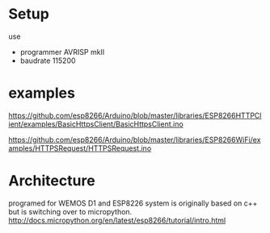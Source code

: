 # Setup
use
- programmer AVRISP mkII
- baudrate 115200

# examples
https://github.com/esp8266/Arduino/blob/master/libraries/ESP8266HTTPClient/examples/BasicHttpsClient/BasicHttpsClient.ino

https://github.com/esp8266/Arduino/blob/master/libraries/ESP8266WiFi/examples/HTTPSRequest/HTTPSRequest.ino

# Architecture
programed for WEMOS D1 and ESP8226
system is originally based on c++ but is switching over to micropython. http://docs.micropython.org/en/latest/esp8266/tutorial/intro.html